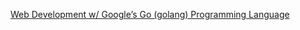 [Web Development w/ Google’s Go (golang) Programming Language](https://www.udemy.com/course/go-programming-language/)

